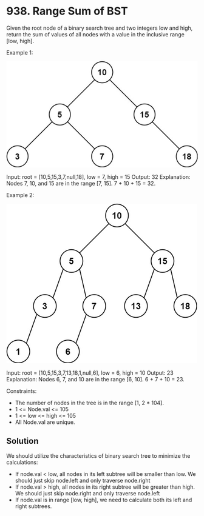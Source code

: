 # 938. Range Sum of BST
Given the root node of a binary search tree and two integers low and high, return the sum of values of all nodes with a value in the inclusive range [low, high].

Example 1:

![bst1](bst1.jpg)

Input: root = [10,5,15,3,7,null,18], low = 7, high = 15
Output: 32
Explanation: Nodes 7, 10, and 15 are in the range [7, 15]. 7 + 10 + 15 = 32.

Example 2:

![bst2](bst2.jpg)

Input: root = [10,5,15,3,7,13,18,1,null,6], low = 6, high = 10
Output: 23
Explanation: Nodes 6, 7, and 10 are in the range [6, 10]. 6 + 7 + 10 = 23.

Constraints:

* The number of nodes in the tree is in the range [1, 2 * 104].
* 1 <= Node.val <= 105
* 1 <= low <= high <= 105
* All Node.val are unique.

## Solution
We should utilize the characteristics of binary search tree to minimize the calculations:

* If node.val < low, all nodes in its left subtree will be smaller than low. We should just skip node.left and only traverse node.right
* If node.val > high, all nodes in its right subtree will be greater than high. We should just skip node.right and only traverse node.left
* If node.val is in range [low, high], we need to calculate both its left and right subtrees.
